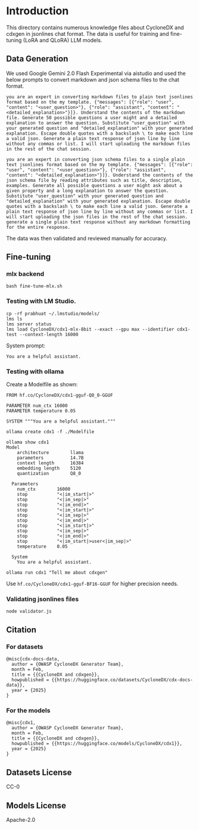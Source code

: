 # Introduction

This directory contains numerous knowledge files about CycloneDX and cdxgen in jsonlines chat format. The data is useful for training and fine-tuning (LoRA and QLoRA) LLM models.

## Data Generation

We used Google Gemini 2.0 Flash Experimental via aistudio and used the below prompts to convert markdown and json schema files to the chat format.

```text
you are an expert in converting markdown files to plain text jsonlines format based on the my template. {"messages": [{"role": "user", "content": "<user_question>"}, {"role": "assistant", "content": "<detailed_explanation>"}]}. Understand the contents of the markdown file. Generate 50 possible questions a user might and a detailed explanation to answer the question. Substitute "user_question" with your generated question and "detailed_explanation" with your generated explanation. Escape double quotes with a backslash \ to make each line a valid json. Generate a plain text response of json line by line without any commas or list. I will start uploading the markdown files in the rest of the chat session.
```

```text
you are an expert in converting json schema files to a single plain text jsonlines format based on the my template. {"messages": [{"role": "user", "content": "<user_question>"}, {"role": "assistant", "content": "<detailed_explanation>"}]}. Understand the contents of the json schema file by reading attributes such as title, description, examples. Generate all possible questions a user might ask about a given property and a long explanation to answer the question. Substitute "user_question" with your generated question and "detailed_explanation" with your generated explanation. Escape double quotes with a backslash \ to make each line a valid json. Generate a plain text response of json line by line without any commas or list. I will start uploading the json files in the rest of the chat session. generate a single plain text response without any markdown formatting for the entire response.
```

The data was then validated and reviewed manually for accuracy.

## Fine-tuning

### mlx backend

```shell
bash fine-tune-mlx.sh
```

### Testing with LM Studio.

```shell
cp -rf prabhuat ~/.lmstudio/models/
lms ls
lms server status
lms load CycloneDX/cdx1-mlx-8bit --exact --gpu max --identifier cdx1-test --context-length 16000
```

System prompt:

```text
You are a helpful assistant.
```

### Testing with ollama

Create a Modelfile as shown:

```text
FROM hf.co/CycloneDX/cdx1-gguf-Q8_0-GGUF

PARAMETER num_ctx 16000
PARAMETER temperature 0.05

SYSTEM """You are a helpful assistant."""
```

```shell
ollama create cdx1 -f ./Modelfile
```

```text
ollama show cdx1
Model
    architecture        llama
    parameters          14.7B
    context length      16384
    embedding length    5120
    quantization        Q8_0

  Parameters
    num_ctx        16000
    stop           "<|im_start|>"
    stop           "<|im_sep|>"
    stop           "<|im_end|>"
    stop           "<|im_start|>"
    stop           "<|im_sep|>"
    stop           "<|im_end|>"
    stop           "<|im_start|>"
    stop           "<|im_sep|>"
    stop           "<|im_end|>"
    stop           "<|im_start|>user<|im_sep|>"
    temperature    0.05

  System
    You are a helpful assistant.
```

```shell
ollama run cdx1 "Tell me about cdxgen"
```

Use `hf.co/CycloneDX/cdx1-gguf-BF16-GGUF` for higher precision needs.

### Validating jsonlines files

```shell
node validator.js
```

## Citation

### For datasets

```
@misc{cdx-docs-data,
  author = {OWASP CycloneDX Generator Team},
  month = Feb,
  title = {{CycloneDX and cdxgen}},
  howpublished = {{https://huggingface.co/datasets/CycloneDX/cdx-docs-data}},
  year = {2025}
}
```

### For the models

```
@misc{cdx1,
  author = {OWASP CycloneDX Generator Team},
  month = Feb,
  title = {{CycloneDX and cdxgen}},
  howpublished = {{https://huggingface.co/models/CycloneDX/cdx1}},
  year = {2025}
}
```

## Datasets License

CC-0

## Models License

Apache-2.0
